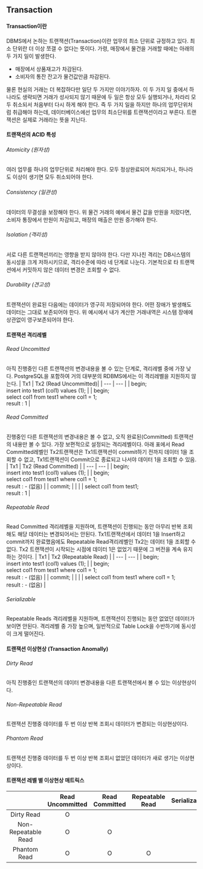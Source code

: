 ## Transaction

#### Transaction이란
DBMS에서 논하는 트랜잭션(Transaction)이란 업무의 최소 단위로 규정하고 있다. 최소 단위란 더 이상 쪼갤 수 없다는 뜻이다. 가령, 매장에서 물건을 거래할 때에는 아래의 두 가지 일이 발생한다.
- 매장에서 상품재고가 차감된다.
- 소비자의 통잔 잔고가 물건값만큼 차감된다.     

물론 현실의 거래는 더 복잡하다만 일단 두 가지만 이야기하자. 이 두 가지 일 중에서 하나라도 생략되면 거래가 성사되지 않기 때문에 두 일은 항상 모두 실행되거나, 차라리 모두 취소되서 처음부터 다시 하게 해야 한다. 즉 두 가지 일을 하지만 하나의 업무단위처럼 취급해야 하는데, 데이터베이스에선 업무의 최소단위를 트랜잭션이라고 부른다. 트랜잭션은 실제로 거래라는 뜻을 지닌다.

#### 트랜잭션의 ACID 특성
###### Atomicity (원자성)
여러 업무를 하나의 업무단위로 처리해야 한다. 모두 정상완료되어 처리되거나, 하나라도 이상이 생기면 모두 취소되어야 한다.

###### Consistency (일관성)
데이터의 무결성을 보장해야 한다. 위 물건 거래의 예에서 물건 값을 만원을 치렀다면, 소비자 통장에서 만원이 차감되고, 매장의 매출은 만원 증가해야 한다.

###### Isolation (격리성)
서로 다른 트랜잭션끼리는 영향을 받지 않아야 한다. 다만 지나친 격리는 DB시스템의 동시성을 크게 저하시키므로, 격리수준에 따라 네 단계로 나눈다. 기본적으로 타 트랜잭션에서 커밋하지 않은 데이터 변경은 조회할 수 없다.

###### Durability (견고성)
트랜잭션이 완료된 다음에는 데이터가 영구히 저장되어야 한다. 어떤 장애가 발생해도 데이터는 그대로 보존되어야 한다. 위 예시에서 내가 계산한 거래내역은 시스템 장애에 상관없이 영구보존되어야 한다.

#### 트랜잭션 격리레벨
###### Read Uncomitted
아직 진행중인 다른 트랜잭션의 변경내용을 볼 수 있는 단계로, 격리레벨 중에 가장 낮다. PostgreSQL을 포함하여 거의 대부분의 RDBMS에서는 이 격리레벨을 지원하지 않는다.
| Tx1 | Tx2 (Read Uncommitted)|
| --- | --- |
| begin;<br> insert into test1 (col1) values (1);
|  | begin;<br>select col1 from test1 where col1 = 1; <br> result : 1 |
###### Read Committed
진행중인 다른 트랜잭션의 변경내용은 볼 수 없고, 오직 완료된(Committed) 트랜잭션의 내용만 볼 수 있다. 가장 보편적으로 설정되는 격리레벨이다. 아래 표에서 Read Committed레벨인 Tx2트랜잭션은 Tx1트랜잭션이 commit하기 전까지 데이터 1을 조회할 수 없고, Tx1트랜잭션이 Commit으로 종료되고 나서야 데이터 1을 조회할 수 있음.
| Tx1 | Tx2 (Read Committed) |
| --- | --- |
| begin;<br> insert into test1 (col1) values (1);
|  | begin;<br>select col1 from test1 where col1 = 1; <br> result : - (없음) |
| commit; |   | 
|  | select col1 from test1; <br> result : 1 |

###### Repeatable Read
Read Committed 격리레벨을 지원하며, 트랜잭션이 진행되는 동안 아무리 반복 조회해도 해당 데이터는 변경되어서는 안된다. Tx1트랜잭션에서 데이터 1을 Insert하고 commit까지 완료했음에도 Repeatable Read격리레벨인 Tx2는 데이터 1을 조회할 수 없다. Tx2 트랜잭션이 시작되는 시점에 데이터 1은 없었기 때문에 그 버전을 계속 유지하는 것이다.
| Tx1 | Tx2 (Repeatable Read) |
| --- | --- |
| begin;<br> insert into test1 (col1) values (1);
|  | begin;<br>select col1 from test1 where col1 = 1; <br> result : - (없음) |
| commit; |   | 
|  | select col1 from test1 where col1 = 1; <br> result : - (없음) |

###### Serializable
Repeatable Reads 격리레벨을 지원하며, 트랜잭션이 진행되는 동안 없었던 데이터가 보이면 안된다. 격리레벨 중 가장 높으며, 일반적으로 Table Lock을 수반하기에 동시성이 크게 떨어진다.

#### 트랜잭션 이상현상 (Transaction Anomally)
###### Dirty Read
아직 진행중인 트랜잭션의 데이터 변경내용을 다른 트랜잭션에서 볼 수 있는 이상현상이다.

###### Non-Repeatable Read
트랜잭션 진행중 데이터를 두 번 이상 반복 조회시 데이터가 변경되는 이상현상이다.

###### Phantom Read
트랜잭션 진행중 데이터를 두 번 이상 반복 조회시 없었던 데이터가 새로 생기는 이상현상이다.

#### 트랜잭션 레벨 별 이상현상 매트릭스
| | Read Uncommitted | Read Committed | Repeatable Read | Serializable |
| :---: | :---: | :---: | :---: | :---: |
|Dirty Read | O | | | |
|Non-Repeatable Read | O |O| | |
|Phantom Read | O |O|O | |

